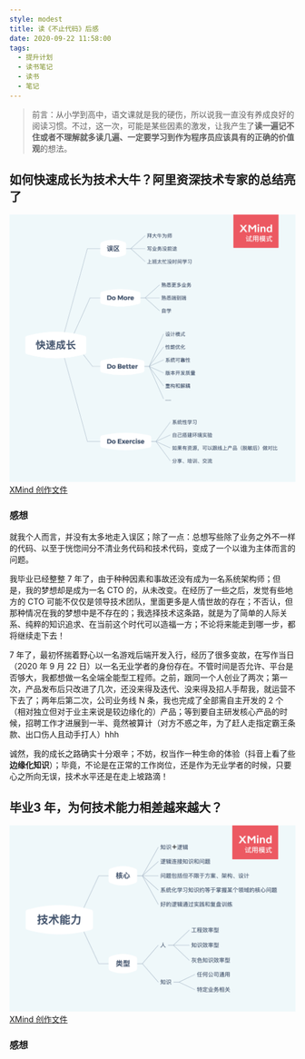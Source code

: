 ```yaml
---
style: modest
title: 读《不止代码》后感
date: 2020-09-22 11:58:00
tags:
  - 提升计划
  - 读书笔记
  - 读书
  - 笔记
---
```


> 前言：从小学到高中，语文课就是我的硬伤，所以说我一直没有养成良好的阅读习惯。不过，这一次，可能是某些因素的激发，让我产生了**读一遍记不住或者不理解就多读几遍、一定要学习到作为程序员应该具有的正确的价值观**的想法。

## 如何快速成长为技术大牛？阿里资深技术专家的总结亮了

![快速成长大纲](correct-values/grow-up-quickly.png) [XMind 创作文件](correct-values/grow-up-quickly.xmind 'grow-up-quickly.xmind')

### 感想

就我个人而言，并没有太多地走入误区；除了一点：总想写些除了业务之外不一样的代码、以至于恍惚间分不清业务代码和技术代码，变成了一个以谁为主体而言的问题。

我毕业已经整整 7 年了，由于种种因素和事故还没有成为一名系统架构师；但是，我的梦想却是成为一名 CTO 的，从未改变。在经历了一些之后，发觉有些地方的 CTO 可能不仅仅是领导技术团队，里面更多是人情世故的存在；不否认，但那种情况在我的梦想中是不存在的；我选择技术这条路，就是为了简单的人际关系、纯粹的知识追求、在当前这个时代可以造福一方；不论将来能走到哪一步，都将继续走下去！

7 年了，最初怀揣着野心以一名游戏后端开发入行，经历了很多变故，在写作当日（2020 年 9 月 22 日）以一名无业学者的身份存在。不管时间是否允许、平台是否够大，我都想做一名全端全能型工程师。之前，跟同一个人创业了两次；第一次，产品发布后只改进了几次，还没来得及迭代、没来得及招人手帮我，就运营不下去了；两年后第二次，公司业务线 N 条，我也完成了全部需自主开发的 2 个（相对独立但对于业主来说是较边缘化的）产品；等到要自主研发核心产品的时候，招聘工作才进展到一半、竟然被算计（对方不惑之年，为了赶人走指定霸王条款、出口伤人且动手打人）hhh

诚然，我的成长之路确实十分艰辛；不妨，权当作一种生命的体验（抖音上看了些**边缘化知识**）；毕竟，不论是在正常的工作岗位，还是作为无业学者的时候，只要心之所向无误，技术水平还是在走上坡路滴！

## 毕业3 年，为何技术能力相差越来越大？

![技术能力大纲](correct-values/tech-ability.png) [XMind 创作文件](correct-values/tech-ability.xmind 'tech-ability.xmind')

### 感想
